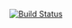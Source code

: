 [![Build Status](https://travis-ci.org/emilytaylor97/sem.svg?branch=master)](https://travis-ci.org/emilytaylor97/sem)